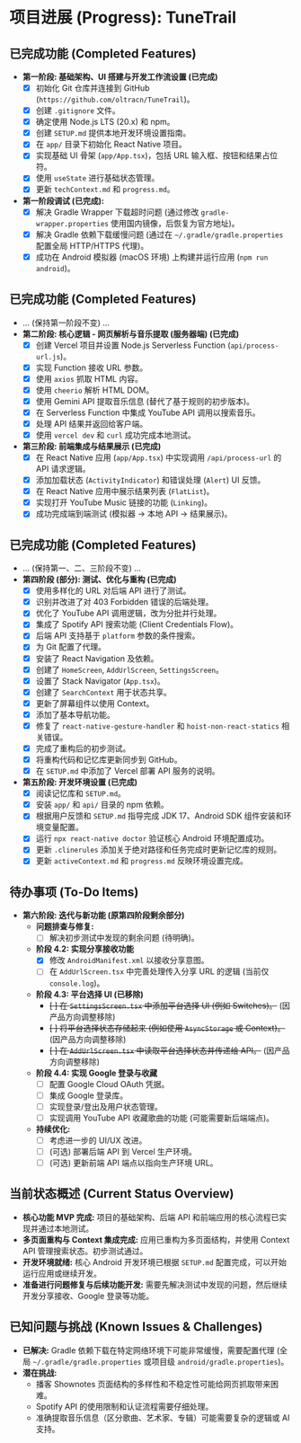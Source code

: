 # 项目进展 (Progress): TuneTrail

## 已完成功能 (Completed Features)

*   **第一阶段: 基础架构、UI 搭建与开发工作流设置 (已完成)**
    *   [x] 初始化 Git 仓库并连接到 GitHub (`https://github.com/oltracn/TuneTrail`)。
    *   [x] 创建 `.gitignore` 文件。
    *   [x] 确定使用 Node.js LTS (20.x) 和 npm。
    *   [x] 创建 `SETUP.md` 提供本地开发环境设置指南。
    *   [x] 在 `app/` 目录下初始化 React Native 项目。
    *   [x] 实现基础 UI 骨架 (`app/App.tsx`)，包括 URL 输入框、按钮和结果占位符。
    *   [x] 使用 `useState` 进行基础状态管理。
    *   [x] 更新 `techContext.md` 和 `progress.md`。
*   **第一阶段调试 (已完成):**
    *   [x] 解决 Gradle Wrapper 下载超时问题 (通过修改 `gradle-wrapper.properties` 使用国内镜像，后恢复为官方地址)。
    *   [x] 解决 Gradle 依赖下载缓慢问题 (通过在 `~/.gradle/gradle.properties` 配置全局 HTTP/HTTPS 代理)。
    *   [x] 成功在 Android 模拟器 (macOS 环境) 上构建并运行应用 (`npm run android`)。

## 已完成功能 (Completed Features)
*   ... (保持第一阶段不变) ...
*   **第二阶段: 核心逻辑 - 网页解析与音乐提取 (服务器端) (已完成)**
    *   [x] 创建 Vercel 项目并设置 Node.js Serverless Function (`api/process-url.js`)。
    *   [x] 实现 Function 接收 URL 参数。
    *   [x] 使用 `axios` 抓取 HTML 内容。
    *   [x] 使用 `cheerio` 解析 HTML DOM。
    *   [x] 使用 Gemini API 提取音乐信息 (替代了基于规则的初步版本)。
    *   [x] 在 Serverless Function 中集成 YouTube API 调用以搜索音乐。
    *   [x] 处理 API 结果并返回给客户端。
    *   [x] 使用 `vercel dev` 和 `curl` 成功完成本地测试。

*   **第三阶段: 前端集成与结果展示 (已完成)**
    *   [x] 在 React Native 应用 (`app/App.tsx`) 中实现调用 `/api/process-url` 的 API 请求逻辑。
    *   [x] 添加加载状态 (`ActivityIndicator`) 和错误处理 (`Alert`) UI 反馈。
    *   [x] 在 React Native 应用中展示结果列表 (`FlatList`)。
    *   [x] 实现打开 YouTube Music 链接的功能 (`Linking`)。
    *   [x] 成功完成端到端测试 (模拟器 -> 本地 API -> 结果展示)。

## 已完成功能 (Completed Features)
*   ... (保持第一、二、三阶段不变) ...
*   **第四阶段 (部分): 测试、优化与重构 (已完成)**
    *   [x] 使用多样化的 URL 对后端 API 进行了测试。
    *   [x] 识别并改进了对 403 Forbidden 错误的后端处理。
    *   [x] 优化了 YouTube API 调用逻辑，改为分批并行处理。
    *   [x] 集成了 Spotify API 搜索功能 (Client Credentials Flow)。
    *   [x] 后端 API 支持基于 `platform` 参数的条件搜索。
    *   [x] 为 Git 配置了代理。
    *   [x] 安装了 React Navigation 及依赖。
    *   [x] 创建了 `HomeScreen`, `AddUrlScreen`, `SettingsScreen`。
    *   [x] 设置了 Stack Navigator (`App.tsx`)。
    *   [x] 创建了 `SearchContext` 用于状态共享。
    *   [x] 更新了屏幕组件以使用 Context。
    *   [x] 添加了基本导航功能。
    *   [x] 修复了 `react-native-gesture-handler` 和 `hoist-non-react-statics` 相关错误。
    *   [x] 完成了重构后的初步测试。
    *   [x] 将重构代码和记忆库更新同步到 GitHub。
    *   [x] 在 `SETUP.md` 中添加了 Vercel 部署 API 服务的说明。
*   **第五阶段: 开发环境设置 (已完成)**
    *   [x] 阅读记忆库和 `SETUP.md`。
    *   [x] 安装 `app/` 和 `api/` 目录的 npm 依赖。
    *   [x] 根据用户反馈和 `SETUP.md` 指导完成 JDK 17、Android SDK 组件安装和环境变量配置。
    *   [x] 运行 `npx react-native doctor` 验证核心 Android 环境配置成功。
    *   [x] 更新 `.clinerules` 添加关于绝对路径和任务完成时更新记忆库的规则。
    *   [x] 更新 `activeContext.md` 和 `progress.md` 反映环境设置完成。

## 待办事项 (To-Do Items)

*   **第六阶段: 迭代与新功能 (原第四阶段剩余部分)**
    *   **问题排查与修复:**
        *   [ ] 解决初步测试中发现的剩余问题 (待明确)。
    *   **阶段 4.2: 实现分享接收功能**
        *   [x] 修改 `AndroidManifest.xml` 以接收分享意图。
        *   [ ] 在 `AddUrlScreen.tsx` 中完善处理传入分享 URL 的逻辑 (当前仅 `console.log`)。
    *   **阶段 4.3: 平台选择 UI (已移除)**
        *   ~~[ ] 在 `SettingsScreen.tsx` 中添加平台选择 UI (例如 Switches)。~~ (因产品方向调整移除)
        *   ~~[ ] 将平台选择状态存储起来 (例如使用 `AsyncStorage` 或 Context)。~~ (因产品方向调整移除)
        *   ~~[ ] 在 `AddUrlScreen.tsx` 中读取平台选择状态并传递给 API。~~ (因产品方向调整移除)
    *   **阶段 4.4: 实现 Google 登录与收藏**
        *   [ ] 配置 Google Cloud OAuth 凭据。
        *   [ ] 集成 Google 登录库。
        *   [ ] 实现登录/登出及用户状态管理。
        *   [ ] 实现调用 YouTube API 收藏歌曲的功能 (可能需要新后端端点)。
    *   **持续优化:**
        *   [ ] 考虑进一步的 UI/UX 改进。
        *   [ ] (可选) 部署后端 API 到 Vercel 生产环境。
        *   [ ] (可选) 更新前端 API 端点以指向生产环境 URL。

## 当前状态概述 (Current Status Overview)

*   **核心功能 MVP 完成:** 项目的基础架构、后端 API 和前端应用的核心流程已实现并通过本地测试。
*   **多页面重构与 Context 集成完成:** 应用已重构为多页面结构，并使用 Context API 管理搜索状态。初步测试通过。
*   **开发环境就绪:** 核心 Android 开发环境已根据 `SETUP.md` 配置完成，可以开始运行应用或继续开发。
*   **准备进行问题修复与后续功能开发:** 需要先解决测试中发现的问题，然后继续开发分享接收、Google 登录等功能。

## 已知问题与挑战 (Known Issues & Challenges)

*   **已解决:** Gradle 依赖下载在特定网络环境下可能非常缓慢，需要配置代理 (全局 `~/.gradle/gradle.properties` 或项目级 `android/gradle.properties`)。
*   **潜在挑战:**
    *   播客 Shownotes 页面结构的多样性和不稳定性可能给网页抓取带来困难。
    *   Spotify API 的使用限制和认证流程需要仔细处理。
    *   准确提取音乐信息（区分歌曲、艺术家、专辑）可能需要复杂的逻辑或 AI 支持。
